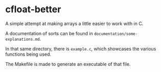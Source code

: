 # cfloat-better
A simple attempt at making arrays a little easier to work with in C. 

A documentation of sorts can be found in `documentation/some-explanations.md`.

In that same directory, there is `example.c`, which showcases the various functions being used.

The Makefile is made to generate an executable of that file.
